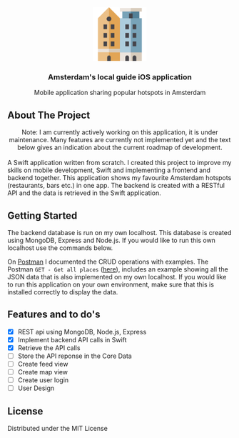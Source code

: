 <!-- PROJECT LOGO -->
<div align="center">
  <a href="https://github.com/jiami-jongejan/visualize-sort-algorithms">
    <img src="https://github.com/jiami-jongejan/ios-amsterdam-hotspot-guide/blob/main/logo.png?raw=true" alt="Logo" width="120" height="auto">
  </a>

<h3 align="center">Amsterdam's local guide iOS application</h3>

  <p align="center">
    Mobile application sharing popular hotspots in Amsterdam
    <br />
  </p>
</div>


<!-- ABOUT THE PROJECT -->
## About The Project
<div align="center">
Note: I am currently actively working on this application, it is under maintenance. Many features are currently not implemented yet and the text below gives an indication about the current roadmap of development.
</div>
<br/>
A Swift application written from scratch. I created this project to improve my skills on mobile development, Swift and implementing a frontend and backend together. This application shows my favourite Amsterdam hotspots (restaurants, bars etc.) in one app. The backend is created with a RESTful API and the data is retrieved in the Swift application.



<!-- GETTING STARTED -->
## Getting Started
The backend database is run on my own localhost. This database is created using MongoDB, Express and Node.js. If you would like to run this own localhost use the commands below.



On [Postman](https://www.postman.com/cloudy-shuttle-469413/workspace/localguide/collection/11424816-580f89dc-9bd9-40c2-8319-d44eaef01f56?action=share&creator=11424816) I documented the CRUD operations with examples. The Postman `GET - Get all places` ([here](https://www.postman.com/cloudy-shuttle-469413/workspace/localguide/example/11424816-78bf1180-45ad-42bf-9685-dbe350dcf992)), includes an example showing all the JSON data that is also implemented on my own localhost. If you would like to run this application on your own environment, make sure that this is installed correctly to display the data.

<!-- ROADMAP -->
## Features and to do's
- [x] REST api using MongoDB, Node.js, Express
- [x] Implement backend API calls in Swift
- [x] Retrieve the API calls
- [ ] Store the API reponse in the Core Data
- [ ] Create feed view 
- [ ] Create map view
- [ ] Create user login
- [ ] User Design

<!-- LICENSE -->
## License

Distributed under the MIT License

